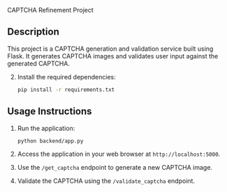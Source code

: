  CAPTCHA Refinement Project

## Description
This project is a CAPTCHA generation and validation service built using Flask. It generates CAPTCHA images and validates user input against the generated CAPTCHA.


2. Install the required dependencies:
   ```bash
   pip install -r requirements.txt
   ```

## Usage Instructions
1. Run the application:
   ```bash
   python backend/app.py
   ```

2. Access the application in your web browser at `http://localhost:5000`.

3. Use the `/get_captcha` endpoint to generate a new CAPTCHA image.

4. Validate the CAPTCHA using the `/validate_captcha` endpoint.

